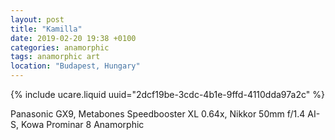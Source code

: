 ```yaml
---
layout: post
title: "Kamilla"
date: 2019-02-20 19:38 +0100
categories: anamorphic
tags: anamorphic art
location: "Budapest, Hungary"
---
```


{% include ucare.liquid uuid="2dcf19be-3cdc-4b1e-9ffd-4110dda97a2c" %}

Panasonic GX9, Metabones Speedbooster XL 0.64x, Nikkor 50mm f/1.4 AI-S, Kowa Prominar 8 Anamorphic

